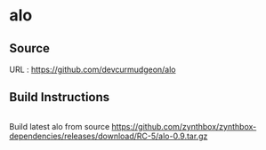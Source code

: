 # alo

## Source
URL : https://github.com/devcurmudgeon/alo

## Build Instructions
```sh
```

Build latest alo from source https://github.com/zynthbox/zynthbox-dependencies/releases/download/RC-5/alo-0.9.tar.gz